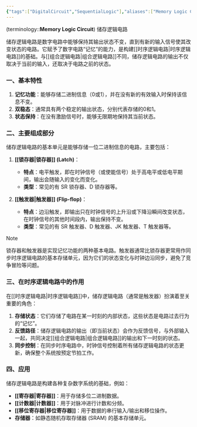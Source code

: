 ```yaml
---
{"tags":["DigitalCircuit","SequentialLogic"],"aliases":["Memory Logic Circuit","Storage Circuit"],"dg-publish":true,"dg-path":"电子技术/数字电路/储存逻辑电路.md","permalink":"/电子技术/数字电路/储存逻辑电路/","dgPassFrontmatter":true,"noteIcon":"","created":"2024-10-17T18:29:12.000+08:00","updated":"2025-09-05T12:04:40.000+08:00"}
---
```



(terminology::**Memory Logic Circuit**) 储存逻辑电路

储存逻辑电路是数字电路中能够保持其输出状态不变，直到有新的输入信号使其改变状态的电路。它赋予了数字电路“记忆”的能力，是构建[[时序逻辑电路\|时序逻辑电路]]的基础。与[[组合逻辑电路\|组合逻辑电路]]不同，储存逻辑电路的输出不仅取决于当前的输入，还取决于电路之前的状态。

### 一、基本特性

1.  **记忆功能**：能够存储二进制信息（0或1），并在没有新的有效输入时保持该信息不变。
2.  **双稳态**：通常具有两个稳定的输出状态，分别代表存储的0和1。
3.  **状态保持**：在没有激励信号时，能够无限期地保持其当前状态。

### 二、主要组成部分

储存逻辑电路的基本单元是能够存储一位二进制信息的电路，主要包括：

1.  **[[锁存器\|锁存器]] (Latch)**：
    -   **特点**：电平触发，即在时钟信号（或使能信号）处于高电平或低电平期间，输出会随输入的变化而变化。
    -   **类型**：常见的有 SR 锁存器、D 锁存器等。

2.  **[[触发器\|触发器]] (Flip-flop)**：
    -   **特点**：边沿触发，即输出只在时钟信号的上升沿或下降沿瞬间改变状态，在时钟信号的其他时间段内，输出保持不变。
    -   **类型**：常见的有 SR 触发器、D 触发器、JK 触发器、T 触发器等。

> [!note]
> 锁存器和触发器是实现记忆功能的两种基本电路。触发器通常比锁存器更常用作同步时序逻辑电路的基本存储单元，因为它们的状态变化与时钟边沿同步，避免了竞争冒险等问题。

### 三、在时序逻辑电路中的作用

在[[时序逻辑电路\|时序逻辑电路]]中，储存逻辑电路（通常是触发器）扮演着至关重要的角色：

1.  **存储状态**：它们存储了电路在某一时刻的内部状态，这些状态是电路过去行为的“记忆”。
2.  **反馈路径**：储存逻辑电路的输出（即当前状态）会作为反馈信号，与外部输入一起，共同决定[[组合逻辑电路\|组合逻辑电路]]的输出和下一时刻的状态。
3.  **同步控制**：在同步时序电路中，时钟信号控制着所有储存逻辑电路的状态更新，确保整个系统按预定节拍工作。

### 四、应用

储存逻辑电路是构建各种复杂数字系统的基础，例如：

-   **[[寄存器\|寄存器]]**：用于存储多位二进制数据。
-   **[[计数器\|计数器]]**：用于对脉冲进行计数和分频。
-   **[[移位寄存器\|移位寄存器]]**：用于数据的串行输入/输出和移位操作。
-   **存储器**：如静态随机存取存储器 (SRAM) 的基本存储单元。

